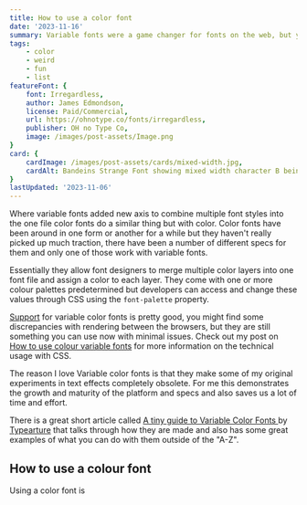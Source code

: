 ```yaml
---
title: How to use a color font
date: '2023-11-16'
summary: Variable fonts were a game changer for fonts on the web, but you can take it a step further with the addition of the color font spec. Control both the font and the colours of the font truly enabling Photoshop like text effects with real text on the web.
tags:
    - color
    - weird
    - fun
    - list
featureFont: {
    font: Irregardless, 
    author: James Edmondson,
    license: Paid/Commercial,
    url: https://ohnotype.co/fonts/irregardless,
    publisher: OH no Type Co,   
    image: /images/post-assets/Image.png
}
card: {
    cardImage: /images/post-assets/cards/mixed-width.jpg,
    cardAlt: Bandeins Strange Font showing mixed width character B being stretched wider than the a and c characters
}
lastUpdated: '2023-11-06'
---
```


Where variable fonts added new axis to combine multiple font styles into the one file color fonts do a similar thing but with color. Color fonts have been around in one form or another for a while but they haven't really picked up much traction, there have been a number of different specs for them and only one of those work with variable fonts. 

Essentially they allow font designers to merge multiple color layers into one font file and assign a color to each layer. They come with one or more colour palettes predetermined but developers can access and change these values through CSS using the `font-palette` property. 

[Support](https://caniuse.com/colr-v1) for variable color fonts is pretty good, you might find some discrepancies with rendering between the browsers, but they are still something you can use now with minimal issues. Check out my post on [How to use colour variable fonts](/posts/how-to-use-color-variable-fonts) for more information on the technical usage with CSS.

The reason I love Variable color fonts is that they make some of my original experiments in text effects completely obsolete. For me this demonstrates the growth and maturity of the platform and specs and also saves us a lot of time and effort.

There is a great short article called [A tiny guide to Variable Color Fonts
](https://www.typearture.com/howdotheywork/) by [Typearture](https://www.typearture.com/) that talks through how they are made and also has some great examples of what you can do with them outside of the "A-Z".

## How to use a colour font

Using a color font is 